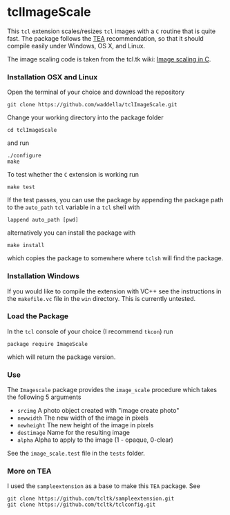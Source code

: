 tclImageScale
=============

This `tcl` extension scales/resizes `tcl` images with a `C` routine
that is quite fast. The package follows the
[TEA](http://wiki.tcl.tk/327) recommendation, so that it should
compile easily under Windows, OS X, and Linux.

The image scaling code is taken from the tcl.tk wiki:
[Image scaling in C](http://wiki.tcl.tk/25685).


### Installation OSX and Linux


Open the terminal of your choice and download the repository

~~~
git clone https://github.com/waddella/tclImageScale.git
~~~

Change your working directory into the package folder

~~~
cd tclImageScale
~~~

and run

~~~
./configure
make
~~~

To test whether the `C` extension is working run

~~~
make test
~~~

If the test passes, you can use the package by appending the package
path to the `auto_path` `tcl` variable in a `tcl` shell with

~~~{.tcl}
lappend auto_path [pwd]
~~~

alternatively you can install the package with

~~~
make install
~~~

which copies the package to somewhere where `tclsh` will find the
package.

### Installation Windows

If you would like to compile the extension with VC++ see the
instructions in the `makefile.vc` file in the `win` directory. This is
currently untested.

### Load the Package

In the `tcl` console of your choice (I recommend `tkcon`) run

~~~{.tcl}
package require ImageScale
~~~

which will return the package version.


### Use

The `Imagescale` package provides the `image_scale` procedure which
takes the following 5 arguments

* `srcimg` A photo object created with "image create photo"
* `newwidth` The new width of the image in pixels
* `newheight` The new height of the image in pixels
* `destimage` Name for the resulting image
* `alpha` Alpha to apply to the image (1 - opaque, 0-clear)

See the `image_scale.test` file in the `tests` folder.


### More on TEA

I used the `sampleextension` as a base to make this `TEA` package. See

~~~
git clone https://github.com/tcltk/sampleextension.git
git clone https://github.com/tcltk/tclconfig.git
~~~
